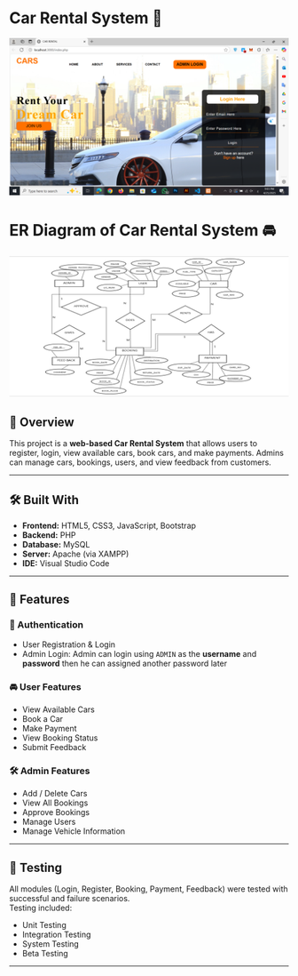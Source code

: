# Car Rental System 🚗

![Project Screenshot](./images/overview.png)

# ER Diagram of Car Rental System  🚘
![ER Diagram Screenshot](./images/ER-Diagram.png)

## 📌 Overview

This project is a **web-based Car Rental System** that allows users to register, login, view available cars, book cars, and make payments. Admins can manage cars, bookings, users, and view feedback from customers.

---

## 🛠️ Built With

- **Frontend:** HTML5, CSS3, JavaScript, Bootstrap  
- **Backend:** PHP  
- **Database:** MySQL  
- **Server:** Apache (via XAMPP)  
- **IDE:** Visual Studio Code  

---

## 🎯 Features

### 🔐 Authentication
- User Registration & Login  
- Admin Login: Admin can login using `ADMIN` as the **username** and **password** then he can assigned another password later

### 🚘 User Features
- View Available Cars  
- Book a Car  
- Make Payment  
- View Booking Status  
- Submit Feedback  

### 🛠️ Admin Features
- Add / Delete Cars  
- View All Bookings  
- Approve Bookings  
- Manage Users  
- Manage Vehicle Information  

---

## 🧪 Testing

All modules (Login, Register, Booking, Payment, Feedback) were tested with successful and failure scenarios.  
Testing included:
- Unit Testing
- Integration Testing
- System Testing  
- Beta Testing

---




